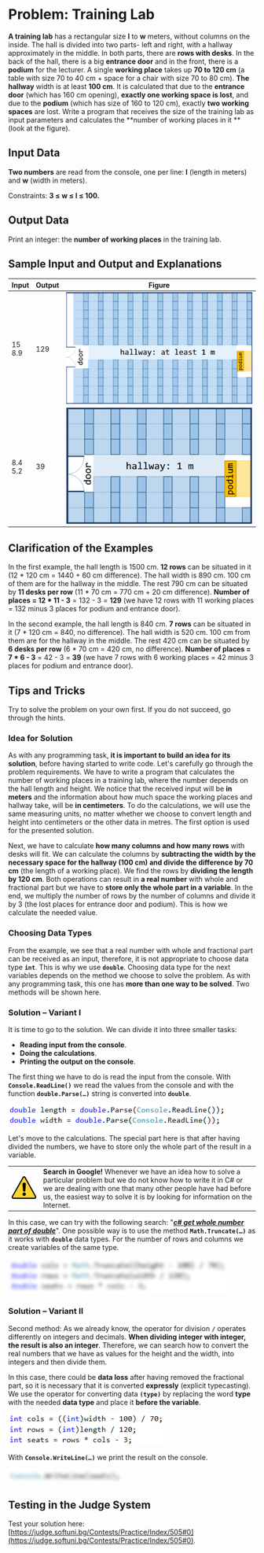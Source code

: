 # Problem: Training Lab

**A training lab** has a rectangular size **l** to **w** meters, without columns on the inside. The hall is divided into two parts- left and right, with a hallway approximately in the middle. In both parts, there are **rows with desks**. In the back of the hall, there is a big **entrance door** and in the front, there is a **podium** for the lecturer. A single **working place** takes up **70 to 120 cm** \(a table with size 70 to 40 cm + space for a chair with size 70 to 80 cm\). **The hallway** width is at least **100 cm**. It is calculated that due to the **entrance door** \(which has 160 cm opening\), **exactly one working space is lost**, and due to the **podium** \(which has size of 160 to 120 cm\), exactly **two working spaces** are lost. Write a program that receives the size of the training lab as input parameters and calculates the **number of working places in it **\(look at the figure\).

## Input Data

**Two numbers** are read from the console, one per line: **l** \(length in meters\) and **w** \(width in meters\).

Constraints: **3 ≤ w ≤ l ≤ 100.**

## Output Data

Print an integer: the **number of working places** in the training lab.

## Sample Input and Output and Explanations

| Input   | Output | Figure |
|---------|-------|--------|
|15<br>8.9  |129  | ![](/assets/chapter-2-2-images/01.Training-lab-01.png)       | 
|8.4<br>5.2 |39    | ![](/assets/chapter-2-2-images/01.Training-lab-02.png)        |

## Clarification of the Examples

In the first example, the hall length is 1500 cm. **12 rows** can be situated in it (12 * 120 cm = 1440 + 60 cm difference). The hall width is 890 cm. 100 cm of them are for the hallway in the middle. The rest 790 cm can be situated by **11 desks per row** (11 * 70 cm = 770 cm + 20 cm difference). **Number of places = 12 * 11 - 3** = 132 - 3 = **129** (we have 12 rows with 11 working places = 132 minus 3 places for podium and entrance door).

In the second example, the hall length is 840 cm. **7 rows** can be situated in it (7 * 120 cm = 840, no difference). The hall width is 520 cm. 100 cm from them are for the hallway in the middle. The rest 420 cm can be situated by **6 desks per row** (6 * 70 cm = 420 cm, no difference). **Number of places = 7 * 6 - 3** = 42 - 3 = **39** (we have 7 rows with 6 working places = 42 minus 3 places for podium and entrance door).

## Tips and Tricks

Try to solve the problem on your own first. If you do not succeed, go through the hints.

### Idea for Solution

As with any programming task, **it is important to build an idea for its solution**, before having started to write code. Let's carefully go through the problem requirements. We have to write a program that calculates the number of working places in a training lab, where the number depends on the hall length and height. We notice that the received input will be **in meters** and the information about how much space the working places and hallway take, will be **in centimeters**. To do the calculations, we will use the same measuring units, no matter whether we choose to convert length and height into centimeters or the other data in metres. The first option is used for the presented solution.  

Next, we have to calculate **how many columns and how many rows** with desks will fit. We can calculate the columns by **subtracting the width by the necessary space for the hallway (100 cm) and divide the difference by 70 cm** (the length of a working place). We find the rows by **dividing the length by 120 cm**. Both operations can result in **a real number** with whole and fractional part but we have to **store only the whole part in a variable**. In the end, we multiply the number of rows by the number of columns and divide it by 3 (the lost places for entrance door and podium). This is how we calculate the needed value.

### Choosing Data Types

From the example, we see that a real number with whole and fractional part can be received as an input, therefore, it is not appropriate to choose data type **`int`**. This is why we use **`double`**. Choosing data type for the next variables depends on the method we choose to solve the problem. As with any programming task, this one has **more than one way to be solved**. Two methods will be shown here.

### Solution – Variant I

It is time to go to the solution. We can divide it into three smaller tasks: 
* **Reading input from the console**.
* **Doing the calculations**.
* **Printing the output on the console**.

The first thing we have to do is read the input from the console. With **`Console.ReadLine()`** we read the values from the console and with the function **`double.Parse(…)`** string is converted into **`double`**.

![](/assets/chapter-2-2-images/01.Training-lab-03.png)

Let's move to the calculations. The special part here is that after having divided the numbers, we have to store only the whole part of the result in a variable. 

<table><tr><td><img src="/assets/alert-icon.png" style="max-width:50px" /></td>
<td><b>Search in Google!</b> Whenever we have an idea how to solve a particular problem but we do not know how to write it in C# or we are dealing with one that many other people have had before us, the easiest way to solve it is by looking for information on the Internet.</td>
</tr></table>

In this case, we can try with the following search: "[***c# get whole number part of double***](https://www.google.com/?q=c%23+get+whole+number+part+of+double)". One possible way is to use the method **`Math.Truncate(…)`** as it works with **`double`** data types. For the number of rows and columns we create variables of the same type.

![](/assets/chapter-2-2-images/01.Training-lab-04.png)

### Solution – Variant II

Second method: As we already know, the operator for division **`/`** operates differently on integers and decimals. **When dividing integer with integer, the result is also an integer**. Therefore, we can search how to convert the real numbers that we have as values for the height and the width, into integers and then divide them. 

In this case, there could be **data loss** after having removed the fractional part, so it is necessary that it is converted **expressly** (explicit typecasting). We use the operator for converting data **`(type)`** by replacing the word **type** with the needed **data type** and place it **before the variable**.

![](/assets/chapter-2-2-images/01.Training-lab-05.png)

With **`Console.WriteLine(…)`** we print the result on the console.

![](/assets/chapter-2-2-images/01.Training-lab-06.png)

## Testing in the Judge System

Test your solution here: [https://judge.softuni.bg/Contests/Practice/Index/505#0](https://judge.softuni.bg/Contests/Practice/Index/505#0).
